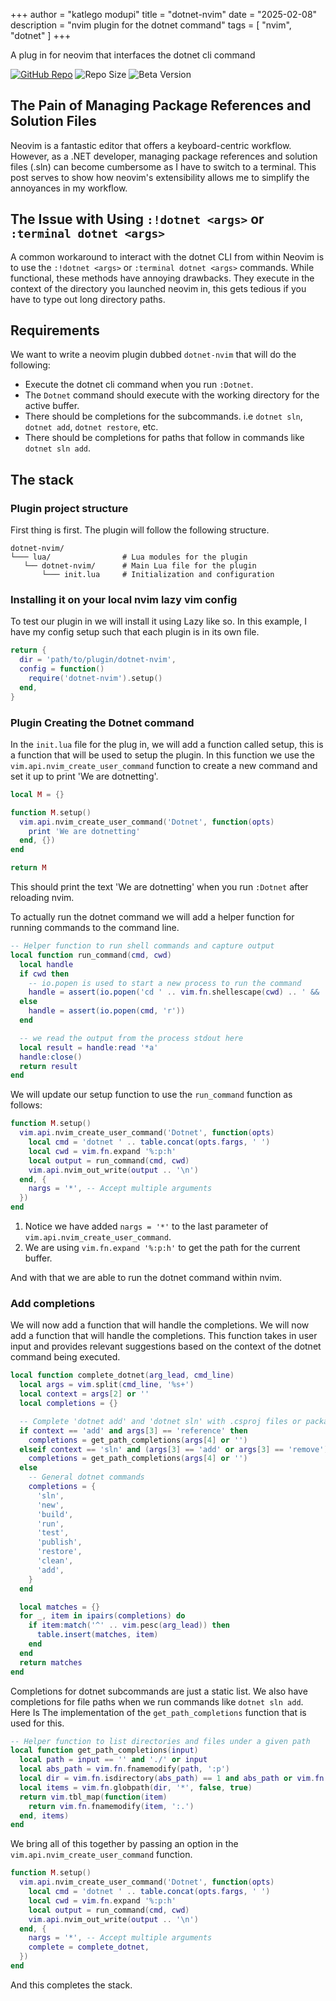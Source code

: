 +++
author = "katlego modupi"
title = "dotnet-nvim"
date = "2025-02-08"
description = "nvim plugin for the dotnet command"
tags = [
    "nvim", "dotnet"
]
+++

A plug in for neovim that interfaces the dotnet cli command

[![GitHub Repo](https://img.shields.io/badge/GitHub-Repo-blue?logo=github)](https://github.com/kat-lego/dotnet-nvim)
![Repo Size](https://img.shields.io/github/repo-size/kat-lego/dotnet-nvim)
![Beta Version](https://img.shields.io/badge/status-WIP-blue)
<!--more-->

## The Pain of Managing Package References and Solution Files
Neovim is a fantastic editor that offers a keyboard-centric workflow. However, as a .NET developer, managing package references and solution files (.sln) can become cumbersome as I have to switch to a terminal. This post serves to show how neovim's extensibility allows me to simplify the annoyances in my workflow.

## The Issue with Using `:!dotnet <args>` or `:terminal dotnet <args>`
A common workaround to interact with the dotnet CLI from within Neovim is to use the `:!dotnet <args>` or `:terminal dotnet <args>` commands. While functional, these methods have annoying drawbacks. They execute in the context of the directory you launched neovim in, this gets tedious if you have to type out long directory paths.

## Requirements
We want to write a neovim plugin dubbed `dotnet-nvim` that will do the following:
* Execute the dotnet cli command when you run `:Dotnet`.
* The `Dotnet` command should execute with the working directory for the active buffer.
* There should be completions for the subcommands. i.e `dotnet sln`, `dotnet add`, `dotnet restore`,
  etc.
* There should be completions for paths that follow in commands like `dotnet sln add`.

## The stack

### Plugin project structure
First thing is first. The plugin will follow the following structure.

```
dotnet-nvim/
└─── lua/                # Lua modules for the plugin
   └── dotnet-nvim/      # Main Lua file for the plugin
       └─── init.lua     # Initialization and configuration
```

### Installing it on your local nvim lazy vim config
To test our plugin in we will install it using Lazy like so. In this example, I have my config setup
such that each plugin is in its own file.

```lua
return {
  dir = 'path/to/plugin/dotnet-nvim',
  config = function()
    require('dotnet-nvim').setup()
  end,
}
```

### Plugin Creating the Dotnet command
In the `init.lua` file for the plug in, we will add a function called setup, this is a function that 
will be used to setup the plugin. In this function we use the `vim.api.nvim_create_user_command`
function to create a new command and set it up to print 'We are dotnetting'.

```lua
local M = {}

function M.setup()
  vim.api.nvim_create_user_command('Dotnet', function(opts)
    print 'We are dotnetting'
  end, {})
end

return M
```

This should print the text 'We are dotnetting' when you run `:Dotnet` after reloading nvim.

To actually run the dotnet command we will add a helper function for running commands to the command
line.
```lua
-- Helper function to run shell commands and capture output
local function run_command(cmd, cwd)
  local handle
  if cwd then
    -- io.popen is used to start a new process to run the command
    handle = assert(io.popen('cd ' .. vim.fn.shellescape(cwd) .. ' && ' .. cmd, 'r'))
  else
    handle = assert(io.popen(cmd, 'r'))
  end

  -- we read the output from the process stdout here
  local result = handle:read '*a'
  handle:close()
  return result
end
```

We will update our setup function to use the `run_command` function as follows:
```lua
function M.setup()
  vim.api.nvim_create_user_command('Dotnet', function(opts)
    local cmd = 'dotnet ' .. table.concat(opts.fargs, ' ')
    local cwd = vim.fn.expand '%:p:h'
    local output = run_command(cmd, cwd)
    vim.api.nvim_out_write(output .. '\n')
  end, {
    nargs = '*', -- Accept multiple arguments
  })
end
```
  
  1. Notice we have added `nargs = '*'` to the last parameter of `vim.api.nvim_create_user_command`.
  2. We are using `vim.fn.expand '%:p:h'` to get the path for the current buffer.

And with that we are able to run the dotnet command within nvim.

### Add completions
We will now add a function that will handle the completions. We will now add a function that will handle the completions. This function takes in user input and provides relevant suggestions based on the context of the dotnet command being executed.

```lua
local function complete_dotnet(arg_lead, cmd_line)
  local args = vim.split(cmd_line, '%s+')
  local context = args[2] or ''
  local completions = {}

  -- Complete 'dotnet add' and 'dotnet sln' with .csproj files or packages
  if context == 'add' and args[3] == 'reference' then
    completions = get_path_completions(args[4] or '')
  elseif context == 'sln' and (args[3] == 'add' or args[3] == 'remove') then
    completions = get_path_completions(args[4] or '')
  else
    -- General dotnet commands
    completions = {
      'sln',
      'new',
      'build',
      'run',
      'test',
      'publish',
      'restore',
      'clean',
      'add',
    }
  end

  local matches = {}
  for _, item in ipairs(completions) do
    if item:match('^' .. vim.pesc(arg_lead)) then
      table.insert(matches, item)
    end
  end
  return matches
end
```

Completions for dotnet subcommands are just a static list. We also have completions for file paths
when we run commands like `dotnet sln add`. Here Is The implementation of the `get_path_completions`
function that is used for this.

```lua
-- Helper function to list directories and files under a given path
local function get_path_completions(input)
  local path = input == '' and './' or input
  local abs_path = vim.fn.fnamemodify(path, ':p')
  local dir = vim.fn.isdirectory(abs_path) == 1 and abs_path or vim.fn.fnamemodify(abs_path, ':h')
  local items = vim.fn.globpath(dir, '*', false, true)
  return vim.tbl_map(function(item)
    return vim.fn.fnamemodify(item, ':.')
  end, items)
end

```

We bring all of this together by passing an option in the `vim.api.nvim_create_user_command`
function.
```lua
function M.setup()
  vim.api.nvim_create_user_command('Dotnet', function(opts)
    local cmd = 'dotnet ' .. table.concat(opts.fargs, ' ')
    local cwd = vim.fn.expand '%:p:h'
    local output = run_command(cmd, cwd)
    vim.api.nvim_out_write(output .. '\n')
  end, {
    nargs = '*', -- Accept multiple arguments
    complete = complete_dotnet,
  })
end
```

And this completes the stack.
